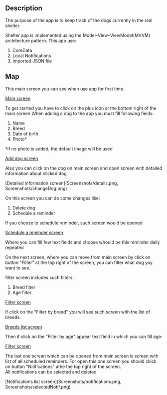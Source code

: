 ## Description

The purpose of the app is to keep track of the dogs currently in the real shelter.

Shelter app is implemented using the Model–View–ViewModel(MVVM) architecture pattern.
This app use:

1. CoreData
2. Local Notifications
3. Imported JSON file 

## Map
This main screen you can see when use app for first time.

[Main screen](mainView.png)

To get started you have to click on the plus icon at the bottom right of the main screen
When adding a dog to the app you must fill following fields:
1. Name
2. Breed
3. Date of birth
4. Photo*

*if no photo is added, the default image will be used

[Add dog screen](Screenshots/fillDogView.png)

Also you can click on the dog on main screen and open screen with detailed information about clicked dog

[Detailed information screen](Screenshots/details.png, Screenshots/changeDog.png)

On this screen you can do some changes like:
1. Delete dog
2. Schedule a reminder

If you choose to schedule reminder, such screen would be opened 

[Schedule a reminder screen](Screenshots/reminder.png)

Where you can fill few text fields and choose whould be this reminder daily repeated

On the next screen, where you can move from main screen by click on button "Filter" at the top right of the screen, you can filter what dog yoy want to see.

filter screen includes such filters: 
1. Breed filter
2. Age filter

[Filter screen](Screenshots/filter.png)

If click on the "Filter by breed" you will see such screen with the list of breeds:

[Breeds list screen](Screenshots/breeds.png)

Then if click on the "Filter by age" appear text field in which you can fill age:

[Filter screen](Screenshots/age.png)

The last one screen which can be opened from main screen is screen with list of all scheduled reminders. For open this one screen you should ckick on button "Nitifications" athe the top right of the screen. \
All notifications can be selected and deleted

[Notifications list screen](Screenshots/notifications.png, Screenshots/selectedNotif.png)



